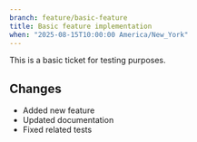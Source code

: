 ```yaml
---
branch: feature/basic-feature
title: Basic feature implementation
when: "2025-08-15T10:00:00 America/New_York"
---
```


This is a basic ticket for testing purposes.

## Changes
- Added new feature
- Updated documentation
- Fixed related tests